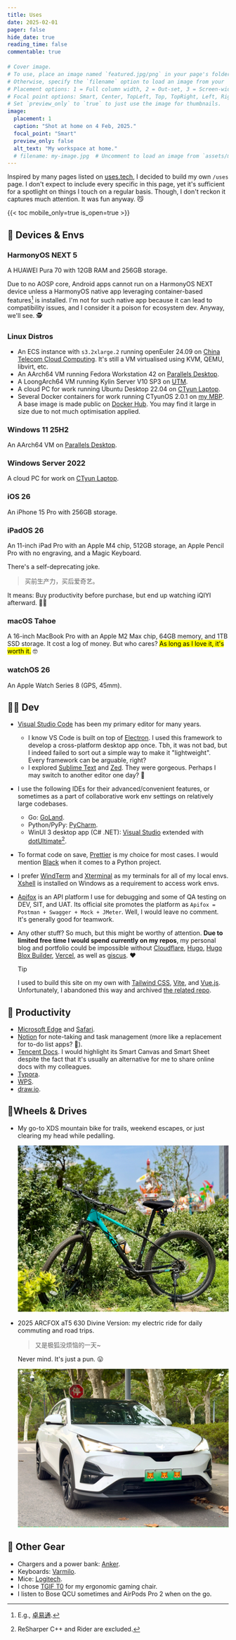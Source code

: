 ```yaml
---
title: Uses
date: 2025-02-01
pager: false
hide_date: true
reading_time: false
commentable: true

# Cover image.
# To use, place an image named `featured.jpg/png` in your page's folder.
# Otherwise, specify the `filename` option to load an image from your `assets/media/` folder.
# Placement options: 1 = Full column width, 2 = Out-set, 3 = Screen-width
# Focal point options: Smart, Center, TopLeft, Top, TopRight, Left, Right, BottomLeft, Bottom, BottomRight
# Set `preview_only` to `true` to just use the image for thumbnails.
image:
  placement: 1
  caption: "Shot at home on 4 Feb, 2025."
  focal_point: "Smart"
  preview_only: false
  alt_text: "My workspace at home."
  # filename: my-image.jpg  # Uncomment to load an image from `assets/media/` instead.
---
```


Inspired by many pages listed on [uses.tech](https://uses.tech), I decided to build my own `/uses` page. I don't expect to include every specific in this page, yet it's sufficient for a spotlight on things I touch on a regular basis. Though, I don't reckon it captures much attention. It was fun anyway. 😼

{{< toc mobile_only=true is_open=true >}}

## 💎 Devices & Envs

### HarmonyOS NEXT 5

A HUAWEI Pura 70 with 12GB RAM and 256GB storage.

Due to no AOSP core, Android apps cannot run on a HarmonyOS NEXT device unless a HarmonyOS native app leveraging container-based features[^1] is installed. I'm not for such native app because it can lead to compatibility issues, and I consider it a poison for ecosystem dev. Anyway, we'll see. 🕵

### Linux Distros

- An ECS instance with `s3.2xlarge.2` running openEuler 24.09 on [China Telecom Cloud Computing](https://www.ctyun.cn). It's still a VM virtualised using KVM, QEMU, libvirt, etc.
- An AArch64 VM running Fedora Workstation 42 on [Parallels Desktop](https://www.parallels.com).
- A LoongArch64 VM running Kylin Server V10 SP3 on [UTM](https://mac.getutm.app).
- A cloud PC for work running Ubuntu Desktop 22.04 on [CTyun Laptop](https://www.ctyun.cn/products/ydn).
- Several Docker containers for work running CTyunOS 2.0.1 on [my MBP](#macos-sequoia). A base image is made public on [Docker Hub](https://hub.docker.com/repository/docker/arvinzjc/base-dev-env/general). You may find it large in size due to not much optimisation applied.

### Windows 11 25H2

An AArch64 VM on [Parallels Desktop](https://www.parallels.com).

### Windows Server 2022

A cloud PC for work on [CTyun Laptop](https://www.ctyun.cn/products/ydn).

### iOS 26

An iPhone 15 Pro with 256GB storage.

### iPadOS 26

An 11-inch iPad Pro with an Apple M4 chip, 512GB storage, an Apple Pencil Pro with no engraving, and a Magic Keyboard.

There's a self-deprecating joke.

> 买前生产力，买后爱奇艺。

It means: Buy productivity before purchase, but end up watching iQIYI afterward. 🤷‍♂️

### macOS Tahoe

A 16-inch MacBook Pro with an Apple M2 Max chip, 64GB memory, and 1TB SSD storage. It cost a log of money. But who cares? <mark>As long as I love it, it's worth it.</mark> 🤓

### watchOS 26

An Apple Watch Series 8 (GPS, 45mm).

## 👨‍💻 Dev

- [Visual Studio Code](https://code.visualstudio.com) has been my primary editor for many years.
  - I know VS Code is built on top of [Electron](https://www.electronjs.org). I used this framework to develop a cross-platform desktop app once. Tbh, it was not bad, but I indeed failed to sort out a simple way to make it "lightweight". Every framework can be arguable, right?
  - I explored [Sublime Text](https://www.sublimetext.com) and [Zed](https://zed.dev). They were gorgeous. Perhaps I may switch to another editor one day? 🤔
- I use the following IDEs for their advanced/convenient features, or sometimes as a part of collaborative work env settings on relatively large codebases.

  - Go: [GoLand](https://www.jetbrains.com/go).
  - Python/PyPy: [PyCharm](https://www.jetbrains.com/pycharm).
  - WinUI 3 desktop app (C# .NET): [Visual Studio](https://visualstudio.microsoft.com) extended with [dotUltimate](https://www.jetbrains.com/dotnet)[^2].

- To format code on save, [Prettier](https://prettier.io) is my choice for most cases. I would mention [Black](https://github.com/psf/black) when it comes to a Python project.
- I prefer [WindTerm](https://github.com/kingToolbox/WindTerm) and [Xterminal](https://www.xterminal.cn) as my terminals for all of my local envs. [Xshell](https://www.netsarang.com/en/xshell) is installed on Windows as a requirement to access work envs.
- [Apifox](https://apifox.com) is an API platform I use for debugging and some of QA testing on DEV, SIT, and UAT. Its official site promotes the platform as `Apifox = Postman + Swagger + Mock + JMeter`. Well, I would leave no comment. It's generally good for teamwork.
- Any other stuff? So much, but this might be worthy of attention. **Due to limited free time I would spend currently on my repos**, my personal blog and portfolio could be impossible without [Cloudflare](https://www.cloudflare.com), [Hugo](https://github.com/gohugoio/hugo), [Hugo Blox Builder](https://github.com/HugoBlox/hugo-blox-builder), [Vercel](https://vercel.com), as well as [giscus](https://github.com/giscus/giscus). ❤️

  > [!TIP]
  >
  > I used to build this site on my own with [Tailwind CSS](https://tailwindcss.com), [Vite](https://vite.dev), and [Vue.js](https://vuejs.org). Unfortunately, I abandoned this way and archived [the related repo](https://github.com/ArvinZJC/isarvin).

## 🚀 Productivity

- [Microsoft Edge](https://www.microsoft.com/edge) and [Safari](https://www.apple.com/safari).
- [Notion](https://www.notion.com) for note-taking and task management (more like a replacement for to-do list apps? 🤪).
- [Tencent Docs](https://docs.qq.com). I would highlight its Smart Canvas and Smart Sheet despite the fact that it's usually an alternative for me to share online docs with my colleagues.
- [Typora](https://typora.io).
- [WPS](https://www.wps.com).
- [draw.io](https://www.drawio.com).

## 🚦Wheels & Drives

- My go-to XDS mountain bike for trails, weekend escapes, or just clearing my head while pedalling.

  ![My XDS mountain bike.](xds-bike.jpeg)

- 2025 ARCFOX aT5 630 Divine Version: my electric ride for daily commuting and road trips.

  > 又是极狐没烦恼的一天~

  Never mind. It's just a pun. 😛

  ![My ARCFOX aT5.](arcfox-at5.jpeg)

## 🥑 Other Gear

- Chargers and a power bank: [Anker](https://www.anker.com).
- Keyboards: [Varmilo](https://varmilo.com).
- Mice: [Logitech](https://www.logitech.com).
- I chose [TGIF T0](https://www.tgif-official.com) for my ergonomic gaming chair.
- I listen to Bose QCU sometimes and AirPods Pro 2 when on the go.

[^1]: E.g., [卓易通](https://www.droitong.com).
[^2]: ReSharper C++ and Rider are excluded.
